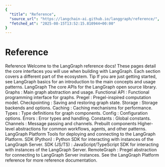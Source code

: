 ```yaml
---
{
  "title": "Reference",
  "source_url": "https://langchain-ai.github.io/langgraph/reference/",
  "fetched_at": "2025-08-15T13:52:15.810944+00:00"
}
---
```


# Reference

Reference
Welcome to the LangGraph reference docs! These pages detail the core interfaces you will use when building with LangGraph. Each section covers a different part of the ecosystem.
Tip
If you are just getting started, see
LangGraph basics
for an introduction to the main concepts and usage patterns.
LangGraph
The core APIs for the LangGraph open source library.
Graphs
: Main graph abstraction and usage.
Functional API
: Functional programming interface for graphs.
Pregel
: Pregel-inspired computation model.
Checkpointing
: Saving and restoring graph state.
Storage
: Storage backends and options.
Caching
: Caching mechanisms for performance.
Types
: Type definitions for graph components.
Config
: Configuration options.
Errors
: Error types and handling.
Constants
: Global constants.
Channels
: Message passing and channels.
Prebuilt components
Higher-level abstractions for common workflows, agents, and other patterns.
LangGraph Platform
Tools for deploying and connecting to the LangGraph Platform.
SDK (Python)
: Python SDK for interacting with instances of the LangGraph Server.
SDK (JS/TS)
: JavaScript/TypeScript SDK for interacting with instances of the LangGraph Server.
RemoteGraph
:
Pregel
abstraction for connecting to LangGraph Server instances.
See the
LangGraph Platform reference
for more reference documentation.
